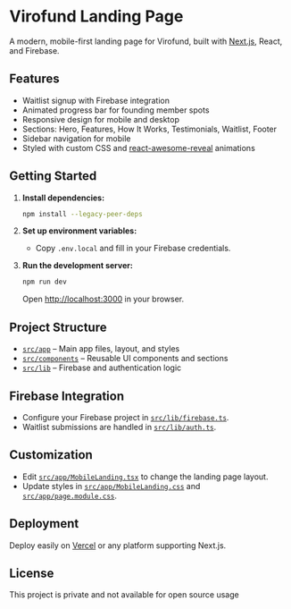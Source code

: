 # Virofund Landing Page

A modern, mobile-first landing page for Virofund, built with [Next.js](https://nextjs.org), React, and Firebase.

## Features

- Waitlist signup with Firebase integration
- Animated progress bar for founding member spots
- Responsive design for mobile and desktop
- Sections: Hero, Features, How It Works, Testimonials, Waitlist, Footer
- Sidebar navigation for mobile
- Styled with custom CSS and [react-awesome-reveal](https://github.com/dennismorello/react-awesome-reveal) animations

## Getting Started

1. **Install dependencies:**
   ```sh
   npm install --legacy-peer-deps
   ```
2. **Set up environment variables:**

   - Copy `.env.local` and fill in your Firebase credentials.

3. **Run the development server:**
   ```sh
   npm run dev
   ```
   Open [http://localhost:3000](http://localhost:3000) in your browser.

## Project Structure

- [`src/app`](src/app) – Main app files, layout, and styles
- [`src/components`](src/components) – Reusable UI components and sections
- [`src/lib`](src/lib) – Firebase and authentication logic

## Firebase Integration

- Configure your Firebase project in [`src/lib/firebase.ts`](src/lib/firebase.ts).
- Waitlist submissions are handled in [`src/lib/auth.ts`](src/lib/auth.ts).

## Customization

- Edit [`src/app/MobileLanding.tsx`](src/app/MobileLanding.tsx) to change the landing page layout.
- Update styles in [`src/app/MobileLanding.css`](src/app/MobileLanding.css) and [`src/app/page.module.css`](src/app/page.module.css).

## Deployment

Deploy easily on [Vercel](https://vercel.com/) or any platform supporting Next.js.

## License

This project is private and not available for open source usage
